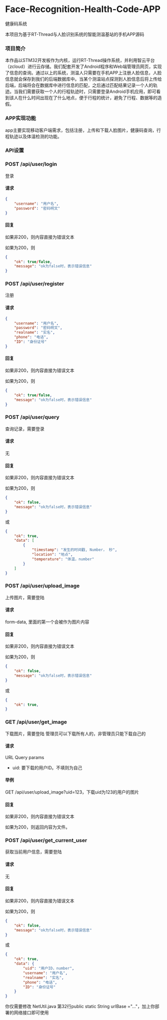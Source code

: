 # Face-Recognition-Health-Code-APP
健康码系统

本项目为基于RT-Thread与人脸识别系统的智能测温基站的手机APP源码

### 项目简介

本作品以STM32开发板作为内核，运行RT-Thread操作系统，并利用智云平台（zcloud）进行云存储。我们配套开发了Android程序和Web端管理员网页，实现了信息的查询。通过以上的系统，测温人只需要在手机APP上注册人脸信息，人脸信息就会保存到我们的后端数据库中。当某个测温站点探测到人脸信息后将上传给后端，后端将会在数据库中进行信息的匹配，之后通过匹配结果记录一个人的轨迹。当我们需要获取一个人的行程轨迹时，只需要登录Android手机应用，即可看到该人在什么时间出现在了什么地点，便于行程的统计，避免了行程、数据等的造假。

### APP实现功能

app主要实现移动客户端需求，包括注册，上传和下载人脸图片，健康码查询，行程轨迹以及体温检测的功能。

### API设置

### POST /api/user/login

登录

#### 请求

```json
{
    "username": "用户名",
    "password": "密码明文"
}
```

#### 回复

如果非200，则内容直接为错误文本

如果为200，则

```json
{
    "ok": true/false,
    "message": "ok为false时，表示错误信息"
}
```

### POST /api/user/register

注册

#### 请求

```json
{
    "username": "用户名",
    "password": "密码明文",
    "realname": "实名",
    "phone": "电话",
    "ID": "身份证号"
}
```

#### 回复

如果非200，则内容直接为错误文本

如果为200，则

```json
{
    "ok": true/false,
    "message": "ok为false时，表示错误信息"
}
```

### POST /api/user/query

查询记录，需要登录

#### 请求

无

#### 回复

如果非200，则内容直接为错误文本

如果为200，则

```json
{
    "ok": false,
    "message": "ok为false时，表示错误信息"
}
```

或

```json
{
    "ok": true,
    "data": [
        {
            "timestamp": "发生的时间戳, Number， 秒",
            "location": "地点",
            "temperature": "体温，number"
        }
    ]
}
```


### POST /api/user/upload_image

上传图片，需要登陆

#### 请求

form-data, 里面的第一个会被作为图片内容

#### 回复

如果非200，则内容直接为错误文本

如果为200，则

```json
{
    "ok": false,
    "message": "ok为false时，表示错误信息"
}
```

或

```json
{
    "ok": true,
}
```


### GET /api/user/get_image

下载图片，需要登陆
管理员可以下载所有人的，非管理员只能下载自己的

#### 请求

URL Query params

- uid: 要下载的用户ID。不填则为自己

#### 举例

GET /api/user/upload_image?uid=123，下载uid为123的用户的图片

#### 回复

如果非200，则内容直接为错误文本

如果为200，则返回内容为文件。


### POST /api/user/get_current_user

获取当前用户信息，需要登陆

#### 请求

无

#### 回复

如果非200，则内容直接为错误文本

如果为200，则

```json
{
    "ok": false,
    "message": "ok为false时，表示错误信息"
}
```

或

```json
{
    "ok": true,
    "data": {
        "uid": "用户ID，number",
        "username": "用户名",
        "realname": "实名",
        "phone": "电话",
        "ID": "身份证号"
    }
}
```

你仅需要修改 NetUtil.java 第32行public static String urlBase ="..."，加上你部署的网络接口即可使用


